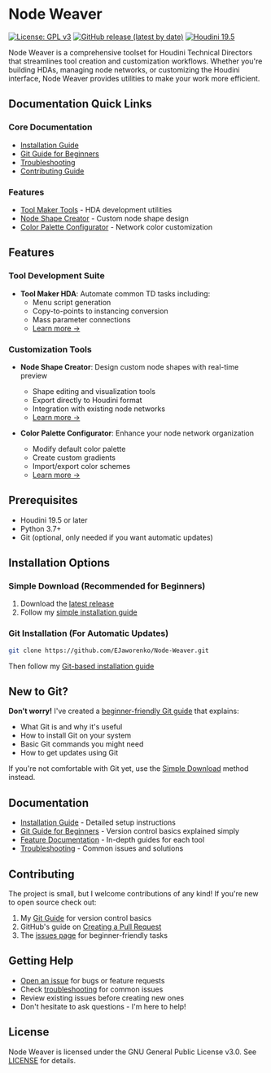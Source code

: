 # Node Weaver

[![License: GPL v3](https://img.shields.io/badge/License-GPLv3-blue.svg)](https://www.gnu.org/licenses/gpl-3.0)
[![GitHub release (latest by date)](https://img.shields.io/github/v/release/EJaworenko/Node-Weaver)](https://github.com/EJaworenko/Node-Weaver/releases)
[![Houdini 19.5](https://img.shields.io/badge/Houdini-19.5%2B-orange)](https://www.sidefx.com/download/)

Node Weaver is a comprehensive toolset for Houdini Technical Directors that streamlines tool creation and customization workflows. Whether you're building HDAs, managing node networks, or customizing the Houdini interface, Node Weaver provides utilities to make your work more efficient.

## Documentation Quick Links

### Core Documentation
- [Installation Guide](installation.md)
- [Git Guide for Beginners](git-guide.md)
- [Troubleshooting](troubleshooting.md)
- [Contributing Guide](contributing.md)

### Features
- [Tool Maker Tools](features/tool-maker-tools.md) - HDA development utilities
- [Node Shape Creator](features/node-shape.md) - Custom node shape design
- [Color Palette Configurator](features/color-palette.md) - Network color customization

## Features

### Tool Development Suite
- **Tool Maker HDA**: Automate common TD tasks including:
  - Menu script generation
  - Copy-to-points to instancing conversion
  - Mass parameter connections
  - [Learn more →](features/tool-maker-tools.md)

### Customization Tools
- **Node Shape Creator**: Design custom node shapes with real-time preview
  - Shape editing and visualization tools
  - Export directly to Houdini format
  - Integration with existing node networks
  - [Learn more →](features/node-shape.md)

- **Color Palette Configurator**: Enhance your node network organization
  - Modify default color palette
  - Create custom gradients
  - Import/export color schemes
  - [Learn more →](features/color-palette.md)

## Prerequisites
- Houdini 19.5 or later
- Python 3.7+
- Git (optional, only needed if you want automatic updates)

## Installation Options

### Simple Download (Recommended for Beginners)
1. Download the [latest release](https://github.com/EJaworenko/Node-Weaver/releases)
2. Follow my [simple installation guide](installation.md#simple-installation)

### Git Installation (For Automatic Updates)
```bash
git clone https://github.com/EJaworenko/Node-Weaver.git
```
Then follow my [Git-based installation guide](installation.md#alternative-installation-method)

## New to Git?
**Don't worry!** I've created a [beginner-friendly Git guide](git-guide.md) that explains:
- What Git is and why it's useful
- How to install Git on your system
- Basic Git commands you might need
- How to get updates using Git

If you're not comfortable with Git yet, use the [Simple Download](#simple-download) method instead.

## Documentation

- [Installation Guide](installation.md) - Detailed setup instructions
- [Git Guide for Beginners](git-guide.md) - Version control basics explained simply
- [Feature Documentation](features/README.md) - In-depth guides for each tool
- [Troubleshooting](troubleshooting.md) - Common issues and solutions

## Contributing

The project is small, but I welcome contributions of any kind! If you're new to open source check out:
1. My [Git Guide](git-guide.md) for version control basics
2. GitHub's guide on [Creating a Pull Request](https://docs.github.com/en/pull-requests/collaborating-with-pull-requests/proposing-changes-to-your-work-with-pull-requests/creating-a-pull-request)
3. The [issues page](https://github.com/EJaworenko/Node-Weaver/issues) for beginner-friendly tasks

## Getting Help

- [Open an issue](https://github.com/EJaworenko/Node-Weaver/issues) for bugs or feature requests
- Check [troubleshooting](troubleshooting.md) for common issues
- Review existing issues before creating new ones
- Don't hesitate to ask questions - I'm here to help!

## License

Node Weaver is licensed under the GNU General Public License v3.0. See [LICENSE](LICENSE) for details.